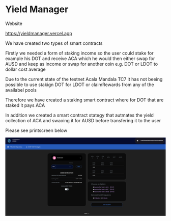 # Yield Manager

Website 

https://yieldmanager.vercel.app

We have created two types of smart contracts

Firstly  we needed a form of staking income so the user could stake for example his DOT and receive ACA which he would then either swap for AUSD and keep as income or swap for another coin e.g. DOT or LDOT to dollar cost average

Due to the current state of the testnet Acala Mandala TC7 it has not beeing possible to use stakign DOT for LDOT or claimRewards from any of the availabel pools

Therefore we have created a staking smart contract where for DOT that are staked it pays ACA


In addition we created a smart contract stategy that autmates the yield collection of ACA and swaoing it for AUSD before transfering it to the user

Please see printscreen below
<br>


![plot](./Printscreens/YieldManager_1.png)
<br>
